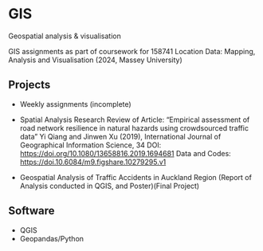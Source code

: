 # GIS
Geospatial analysis &amp; visualisation

GIS assignments as part of coursework for 158741 Location Data: Mapping, Analysis and Visualisation (2024, Massey University)

## Projects
- Weekly assignments (incomplete)
- Spatial Analysis Research Review of Article: “Empirical assessment of road network resilience in natural hazards using crowdsourced traffic data”
Yi Qiang and Jinwen Xu (2019), International Journal of Geographical Information Science, 34
DOI: https://doi.org/10.1080/13658816.2019.1694681
Data and Codes: https://doi.10.6084/m9.figshare.10279295.v1

- Geospatial Analysis of Traffic Accidents in Auckland Region (Report of Analysis conducted in QGIS, and Poster)(Final Project)

## Software
- QGIS
- Geopandas/Python
